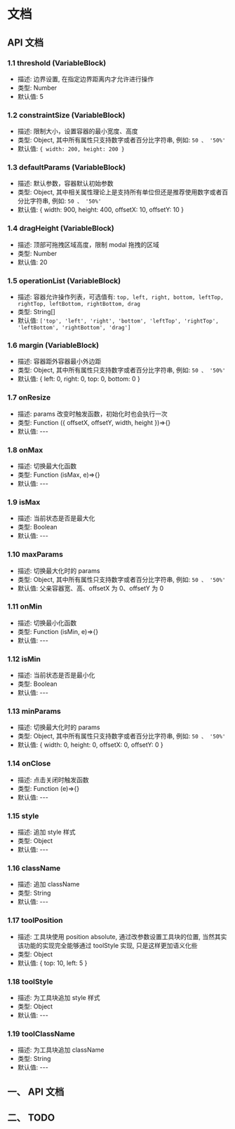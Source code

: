 # 文档

## API 文档

### 1.1 threshold (VariableBlock)

- 描述: 边界设置, 在指定边界距离内才允许进行操作
- 类型: Number
- 默认值: 5

### 1.2 constraintSize (VariableBlock)

- 描述: 限制大小，设置容器的最小宽度、高度
- 类型: Object, 其中所有属性只支持数字或者百分比字符串, 例如: `50 、 '50%'`
- 默认值:  `{ width: 200, height: 200 }`

### 1.3 defaultParams (VariableBlock)

- 描述: 默认参数，容器默认初始参数
- 类型: Object, 其中相关属性理论上是支持所有单位但还是推荐使用数字或者百分比字符串, 例如: `50 、 '50%'`
- 默认值: { width: 900, height: 400, offsetX: 10, offsetY: 10 }

### 1.4 dragHeight (VariableBlock)

- 描述: 顶部可拖拽区域高度，限制 modal 拖拽的区域
- 类型: Number
- 默认值: 20

### 1.5 operationList (VariableBlock)

- 描述: 容器允许操作列表，可选值有: `top, left, right, bottom, leftTop, rightTop, leftBottom, rightBottom, drag`
- 类型: String[]
- 默认值: `['top', 'left', 'right', 'bottom', 'leftTop', 'rightTop', 'leftBottom', 'rightBottom', 'drag']`

### 1.6 margin (VariableBlock)

- 描述: 容器距外容器最小外边距
- 类型: Object, 其中所有属性只支持数字或者百分比字符串, 例如: `50 、 '50%'`
- 默认值: { left: 0, right: 0, top: 0, bottom: 0 }

### 1.7 onResize

- 描述: params 改变时触发函数，初始化时也会执行一次
- 类型: Function ({ offsetX, offsetY, width, height })=>{}
- 默认值: ---

### 1.8 onMax

- 描述: 切换最大化函数
- 类型: Function (isMax, e)=>{}
- 默认值: ---

### 1.9 isMax

- 描述: 当前状态是否是最大化
- 类型: Boolean
- 默认值: ---

### 1.10 maxParams

- 描述: 切换最大化时的 params
- 类型: Object, 其中所有属性只支持数字或者百分比字符串, 例如: `50 、 '50%'`
- 默认值: 父亲容器宽、高、offsetX 为 0、offsetY 为 0

### 1.11 onMin

- 描述: 切换最小化函数
- 类型: Function (isMin, e)=>{}
- 默认值: ---

### 1.12 isMin

- 描述: 当前状态是否是最小化
- 类型: Boolean
- 默认值: ---

### 1.13 minParams

- 描述: 切换最大化时的 params
- 类型: Object, 其中所有属性只支持数字或者百分比字符串, 例如: `50 、 '50%'`
- 默认值: { width: 0, height: 0, offsetX: 0, offsetY: 0 }

### 1.14 onClose

- 描述: 点击关闭时触发函数
- 类型: Function (e)=>{}
- 默认值: ---

### 1.15 style

- 描述: 追加 style 样式
- 类型: Object
- 默认值: ---

### 1.16 className

- 描述: 追加 className
- 类型:  String
- 默认值: ---

### 1.17 toolPosition

- 描述: 工具块使用 position absolute, 通过改参数设置工具块的位置, 当然其实该功能的实现完全能够通过 toolStyle 实现, 只是这样更加语义化些
- 类型:  Object
- 默认值: { top: 10, left: 5 }

### 1.18 toolStyle

- 描述: 为工具块追加 style 样式
- 类型: Object
- 默认值: ---

### 1.19 toolClassName

- 描述: 为工具块追加 className
- 类型:  String
- 默认值: ---

## 一、 API 文档

## 二、 TODO
